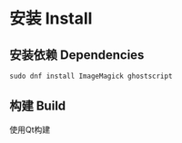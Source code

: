 # 安装 Install

## 安装依赖  Dependencies
```
sudo dnf install ImageMagick ghostscript
```

## 构建 Build
使用Qt构建

